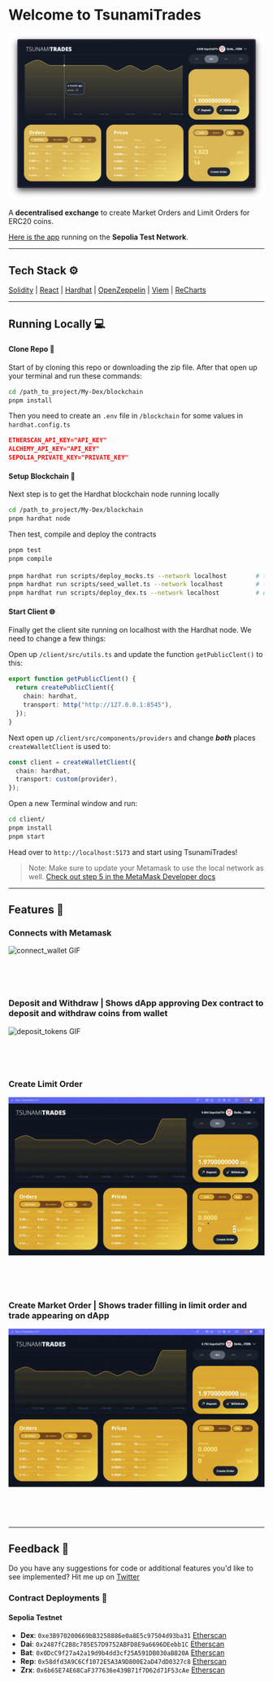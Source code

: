 # Welcome to TsunamiTrades

![TsunamiTradesScreenShot](https://raw.githubusercontent.com/jacobvanschenck/Dex/master/GIFs/TsunamiTrades.png)

A **decentralised exchange** to create Market Orders and Limit Orders for ERC20 coins.

[Here is the app](https://dex-vs.netlify.app/) running on the **Sepolia Test Network**.

---

## Tech Stack ⚙️

[Solidity](https://soliditylang.org/) | [React](https://react.dev/) | [Hardhat](https://hardhat.org) | [OpenZeppelin](https://github.com/OpenZeppelin/openzeppelin-contracts) | [Viem](https://viem.sh/) | [ReCharts](https://recharts.org/en-US)

---

## Running Locally 💻

#### Clone Repo 📂

Start of by cloning this repo or downloading the zip file.
After that open up your terminal and run these commands:

```bash
cd /path_to_project/My-Dex/blockchain
pnpm install
```

Then you need to create an `.env` file in `/blockchain` for some values in `hardhat.config.ts`

```json
ETHERSCAN_API_KEY="API_KEY"
ALCHEMY_API_KEY="API_KEY"
SEPOLIA_PRIVATE_KEY="PRIVATE_KEY"
```

#### Setup Blockchain 🔗

Next step is to get the Hardhat blockchain node running locally

```bash
cd /path_to_project/My-Dex/blockchain
pnpm hardhat node
```

Then test, compile and deploy the contracts

```bash
pnpm test
pnpm compile

pnpm hardhat run scripts/deploy_mocks.ts --network localhost        # this deploys the ERC20 tokens
pnpm hardhat run scripts/seed_wallet.ts --network localhost         # fund wallet with ERC20 tokens
pnpm hardhat run scripts/deploy_dex.ts --network localhost          # deploy dex using ERC20 tokens
```

#### Start Client 🌐

Finally get the client site running on localhost with the Hardhat node. We need to change a few things:

Open up `/client/src/utils.ts` and update the function `getPublicClent()` to this:

```typescript
export function getPublicClient() {
  return createPublicClient({
    chain: hardhat,
    transport: http("http://127.0.0.1:8545"),
  });
}
```

Next open up `/client/src/components/providers` and change **_both_** places `createWalletClient` is used to:

```typescript
const client = createWalletClient({
  chain: hardhat,
  transport: custom(provider),
});
```

Open a new Terminal window and run:

```bash
cd client/
pnpm install
pnpm start
```

Head over to `http://localhost:5173` and start using TsunamiTrades!

> Note: Make sure to update your Metamask to use the local network as well. [Check out step 5 in the MetaMask Developer docs](https://docs.metamask.io/wallet/how-to/get-started-building/run-devnet/)

---

## Features 📼

### Connects with Metamask

![connect_wallet GIF](https://raw.githubusercontent.com/jacobvanschenck/My-Dex/master/GIFs/connect_wallet.gif)

<p>&nbsp;</p>
<p>&nbsp;</p>

### Deposit and Withdraw | Shows dApp approving Dex contract to deposit and withdraw coins from wallet

![deposit_tokens GIF](https://raw.githubusercontent.com/jacobvanschenck/My-Dex/master/GIFs/deposit-tokens.gif)

<p>&nbsp;</p>
<p>&nbsp;</p>

### Create Limit Order

![create_limit_order GIF](https://raw.githubusercontent.com/jacobvanschenck/Dex/master/GIFs/create_limit_order.gif)

<p>&nbsp;</p>
<p>&nbsp;</p>

### Create Market Order | Shows trader filling in limit order and trade appearing on dApp

![create_market_order GIF](https://raw.githubusercontent.com/jacobvanschenck/Dex/master/GIFs/create_market_order.gif)

<p>&nbsp;</p>
<p>&nbsp;</p>

---

## Feedback 🤝

Do you have any suggestions for code or additional features you'd like to see implemented? Hit me up on [Twitter](https://twitter.com/JacobVanSchenck)

### Contract Deployments 🔗

#### Sepolia Testnet

- **Dex**: `0xe3B970200669bB3258886e0a8E5c97504d93ba31` [Etherscan](https://sepolia.etherscan.io/address/0xe3B970200669bB3258886e0a8E5c97504d93ba31)
- **Dai**: `0x2487fC2B8c785E57D9752ABFD8E9a6696DEebb1C` [Etherscan](https://sepolia.etherscan.io/address/0x2487fC2B8c785E57D9752ABFD8E9a6696DEebb1C)
- **Bat**: `0x0DcC9f27a42a19d9b4dd3cf25A591DB030aB820A` [Etherscan](https://sepolia.etherscan.io/address/0x0DcC9f27a42a19d9b4dd3cf25A591DB030aB820A)
- **Rep**: `0x58dfd3A9C6Cf1072E5A3A9D800E2aD47dD0327c8` [Etherscan](https://sepolia.etherscan.io/address/0x58dfd3A9C6Cf1072E5A3A9D800E2aD47dD0327c8)
- **Zrx**: `0x6b65E74E68CaF377636e439B71f7D62d71F53cAe` [Etherscan](https://sepolia.etherscan.io/address/0x6b65E74E68CaF377636e439B71f7D62d71F53cAe)
